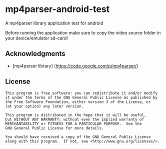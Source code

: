 mp4parser-android-test
======================

A mp4parser library application test for android

Before running the application make sure to copy the video source folder in your device/emulator sd-card!

## Acknowledgments
* [mp4parser library] (https://code.google.com/p/mp4parser/)

## License
	This program is free software: you can redistribute it and/or modify
	it under the terms of the GNU General Public License as published by
	the Free Software Foundation, either version 3 of the License, or
	(at your option) any later version.

	This program is distributed in the hope that it will be useful,
	but WITHOUT ANY WARRANTY; without even the implied warranty of
	MERCHANTABILITY or FITNESS FOR A PARTICULAR PURPOSE.  See the
	GNU General Public License for more details.

	You should have received a copy of the GNU General Public License
	along with this program.  If not, see <http://www.gnu.org/licenses/>.

